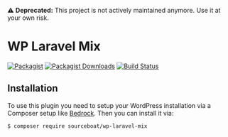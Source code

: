 :warning: **Deprecated:** This project is not actively maintained anymore. Use it at your own risk.

# WP Laravel Mix

[![Packagist](https://img.shields.io/packagist/v/sourceboat/wp-laravel-mix.svg?style=flat-square)](https://packagist.org/packages/sourceboat/wp-laravel-mix)
[![Packagist Downloads](https://img.shields.io/packagist/dt/sourceboat/wp-laravel-mix.svg?style=flat-square)](https://packagist.org/packages/sourceboat/wp-laravel-mix)
[![Build Status](https://img.shields.io/travis/sourceboat/wp-laravel-mix.svg?style=flat-square)](https://travis-ci.org/sourceboat/wp-laravel-mix)

## Installation

To use this plugin you need to setup your WordPress installation via a Composer setup like [Bedrock](https://github.com/roots/bedrock). Then you can install it via:

```
$ composer require sourceboat/wp-laravel-mix
```
